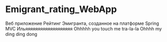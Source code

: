 # Emigrant_rating_WebApp
Веб приложение Рейтинг Эмигранта, созданное на платформе Spring MVC
Ильяяяяяяяяяяяяяяяяяяя 
Ohhhhh you touch me tra-la-la
Ohhhh my ding ding dong
